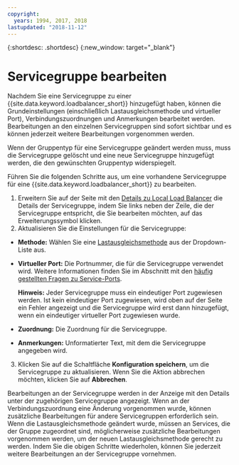 ```yaml
---
copyright:
  years: 1994, 2017, 2018
lastupdated: "2018-11-12"
---
```


{:shortdesc: .shortdesc}
{:new_window: target="_blank"}

# Servicegruppe bearbeiten

Nachdem Sie eine Servicegruppe zu einer {{site.data.keyword.loadbalancer_short}} hinzugefügt haben, können die Grundeinstellungen (einschließlich Lastausgleichsmethode und virtueller Port), Verbindungszuordnungen und Anmerkungen bearbeitet werden. Bearbeitungen an den einzelnen Servicegruppen sind sofort sichtbar und es können jederzeit weitere Bearbeitungen vorgenommen werden. 

Wenn der Gruppentyp für eine Servicegruppe geändert werden muss, muss die Servicegruppe gelöscht und eine neue Servicegruppe hinzugefügt werden, die den gewünschten Gruppentyp widerspiegelt. 

Führen Sie die folgenden Schritte aus, um eine vorhandene Servicegruppe für eine {{site.data.keyword.loadbalancer_short}} zu bearbeiten.

1. Erweitern Sie auf der Seite mit den [Details zu Local Load Balancer](view-all-load-balancers.html) die Details der Servicegruppe, indem Sie links neben der Zeile, die der Servicegruppe entspricht, die Sie bearbeiten möchten, auf das Erweiterungssymbol klicken.
2. Aktualisieren Sie die Einstellungen für die Servicegruppe:
  - **Methode:** Wählen Sie eine [Lastausgleichsmethode](load_balancing_methods.html) aus der Dropdown-Liste aus.
  - **Virtueller Port:** Die Portnummer, die für die Servicegruppe verwendet wird. Weitere Informationen finden Sie im Abschnitt mit den [häufig gestellten Fragen zu Service-Ports](load-balancing-faqs-2.html#what-services-can-be-load-balanced-). 

  	**Hinweis:** Jeder Servicegruppe muss ein eindeutiger Port zugewiesen werden. Ist kein eindeutiger Port zugewiesen, wird oben auf der Seite ein Fehler angezeigt und die Servicegruppe wird erst dann hinzugefügt, wenn ein eindeutiger virtueller Port zugewiesen wurde.
  - **Zuordnung:** Die Zuordnung für die Servicegruppe.
  - **Anmerkungen:** Unformatierter Text, mit dem die Servicegruppe angegeben wird.
3. Klicken Sie auf die Schaltfläche **Konfiguration speichern**, um die Servicegruppe zu aktualisieren. Wenn Sie die Aktion abbrechen möchten, klicken Sie auf **Abbrechen**.

Bearbeitungen an der Servicegruppe werden in der Anzeige mit den Details unter der zugehörigen Servicegruppe angezeigt. Wenn an der Verbindungszuordnung eine Änderung vorgenommen wurde, können zusätzliche Bearbeitungen für andere Servicegruppen erforderlich sein. Wenn die Lastausgleichsmethode geändert wurde, müssen an Services, die der Gruppe zugeordnet sind, möglicherweise zusätzliche Bearbeitungen vorgenommen werden, um der neuen Lastausgleichsmethode gerecht zu werden. Indem Sie die obigen Schritte wiederholen, können Sie jederzeit weitere Bearbeitungen an der Servicegruppe vornehmen.
